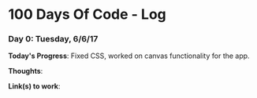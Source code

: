 # 100 Days Of Code - Log


### Day 0: Tuesday, 6/6/17

**Today's Progress**: Fixed CSS, worked on canvas functionality for the app.

**Thoughts**:

**Link(s) to work**:
